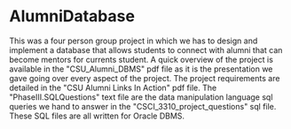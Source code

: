 # AlumniDatabase
This was a four person group project in which we has to design and implement a database that allows students to connect with alumni that can become mentors for currents student. A quick overview of the project is available in the "CSU_Alumni_DBMS" pdf file as it is the presentation we gave going over every aspect of the project. The project requirements are detailed in the "CSU Alumni Links In Action" pdf file. The "PhaseIII.SQLQuestions" text file are the data manipulation language sql queries we hand to answer in the "CSCI_3310_project_questions" sql file. These SQL files are all written for Oracle DBMS.
